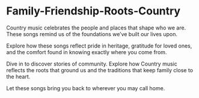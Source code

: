 # Family-Friendship-Roots-Country
Country music celebrates the people and places that shape who we are. These songs remind us of the foundations we’ve built our lives upon.

Explore how these songs reflect pride in heritage, gratitude for loved ones, and the comfort found in knowing exactly where you come from.  

Dive in to discover stories of community. Explore how Country music reflects the roots that ground us and the traditions that keep family close to the heart.

Let these songs bring you back to wherever you may call home.
